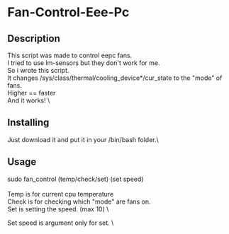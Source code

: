 # Fan-Control-Eee-Pc

## Description

This script was made to control eepc fans. \
I tried to use lm-sensors but they don't work for me. \
So i wrote this script. \
It changes /sys/class/thermal/cooling_device*/cur_state to the "mode" of fans. \
Higher == faster \
And it works! \

## Installing
Just download it and put it in your /bin/bash folder.\

## Usage
sudo fan_control (temp/check/set) (set speed)\
\
Temp is for current cpu temperature \
Check is for checking which "mode" are fans on. \
Set is setting the speed. (max 10) \

Set speed is argument only for set. \

